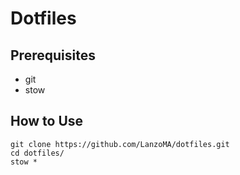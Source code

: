 # Dotfiles

## Prerequisites

* git
* stow

## How to Use

``` Shell
git clone https://github.com/LanzoMA/dotfiles.git
cd dotfiles/
stow * 
```
